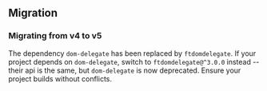 ## Migration

### Migrating from v4 to v5

The dependency `dom-delegate` has been replaced by `ftdomdelegate`. If your project depends on `dom-delegate`, switch to `ftdomdelegate@^3.0.0` instead -- their api is the same, but `dom-delegate` is now deprecated. Ensure your project builds without conflicts.
